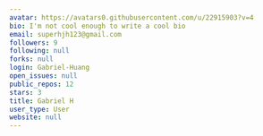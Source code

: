 ```yaml
---
avatar: https://avatars0.githubusercontent.com/u/22915903?v=4
bio: I'm not cool enough to write a cool bio
email: superhjh123@gmail.com
followers: 9
following: null
forks: null
login: Gabriel-Huang
open_issues: null
public_repos: 12
stars: 3
title: Gabriel H
user_type: User
website: null
---
```

